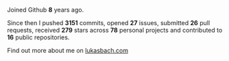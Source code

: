 Joined Github **8** years ago.

Since then I pushed **3151** commits, opened **27** issues, submitted **26** pull requests, received **279** stars across **78** personal projects and contributed to **16** public repositories.

Find out more about me on [lukasbach.com](https://lukasbach.com)
